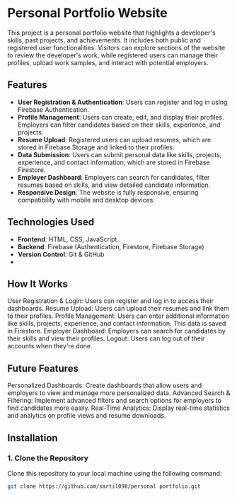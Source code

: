 
# Personal Portfolio Website

This project is a personal portfolio website that highlights a developer's skills, past projects, and achievements. It includes both public and registered user functionalities. Visitors can explore sections of the website to review the developer's work, while registered users can manage their profiles, upload work samples, and interact with potential employers.

## Features

- **User Registration & Authentication**: Users can register and log in using Firebase Authentication.
- **Profile Management**: Users can create, edit, and display their profiles. Employers can filter candidates based on their skills, experience, and projects.
- **Resume Upload**: Registered users can upload resumes, which are stored in Firebase Storage and linked to their profiles.
- **Data Submission**: Users can submit personal data like skills, projects, experience, and contact information, which are stored in Firebase Firestore.
- **Employer Dashboard**: Employers can search for candidates, filter resumes based on skills, and view detailed candidate information.
- **Responsive Design**: The website is fully responsive, ensuring compatibility with mobile and desktop devices.

## Technologies Used

- **Frontend**: HTML, CSS, JavaScript
- **Backend**: Firebase (Authentication, Firestore, Firebase Storage)
- **Version Control**: Git & GitHub
- 
## How It Works

User Registration & Login: Users can register and log in to access their dashboards.
Resume Upload: Users can upload their resumes and link them to their profiles.
Profile Management: Users can enter additional information like skills, projects, experience, and contact information. This data is saved in Firestore.
Employer Dashboard: Employers can search for candidates by their skills and view their profiles.
Logout: Users can log out of their accounts when they're done.

## Future Features

Personalized Dashboards: Create dashboards that allow users and employers to view and manage more personalized data.
Advanced Search & Filtering: Implement advanced filters and search options for employers to find candidates more easily.
Real-Time Analytics: Display real-time statistics and analytics on profile views and resume downloads.

## Installation

### 1. Clone the Repository
Clone this repository to your local machine using the following command:
```bash
git clone https://github.com/sartil098/personal portfolio.git

